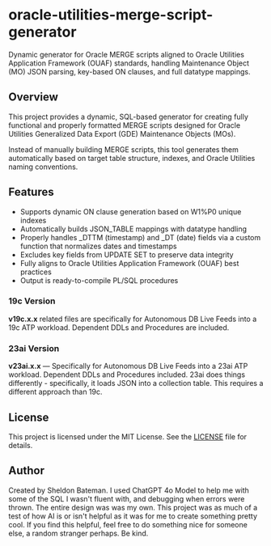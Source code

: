 # oracle-utilities-merge-script-generator
Dynamic generator for Oracle MERGE scripts aligned to Oracle Utilities Application Framework (OUAF) standards, handling Maintenance Object (MO) JSON parsing, key-based ON clauses, and full datatype mappings.

## Overview

This project provides a dynamic, SQL-based generator for creating fully functional and properly formatted MERGE scripts designed for Oracle Utilities Generalized Data Export (GDE) Maintenance Objects (MOs).

Instead of manually building MERGE scripts, this tool generates them automatically based on target table structure, indexes, and Oracle Utilities naming conventions.

## Features
- Supports dynamic ON clause generation based on W1%P0 unique indexes
- Automatically builds JSON_TABLE mappings with datatype handling
- Properly handles _DTTM (timestamp) and _DT (date) fields via a custom function that normalizes dates and timestamps
- Excludes key fields from UPDATE SET to preserve data integrity
- Fully aligns to Oracle Utilities Application Framework (OUAF) best practices
- Output is ready-to-compile PL/SQL procedures

### 19c Version
**v19c.x.x** related files are specifically for Autonomous DB Live Feeds into a 19c ATP workload. Dependent DDLs and Procedures are included. 

### 23ai Version
**v23ai.x.x** — Specifically for Autonomous DB Live Feeds into a 23ai ATP workload. Dependent DDLs and Procedures included. 23ai does things differently - specifically, it loads JSON into a collection table. This requires a different approach than 19c.

## License
This project is licensed under the MIT License. See the [LICENSE](LICENSE) file for details.

## Author
Created by Sheldon Bateman. I used ChatGPT 4o Model to help me with some of the SQL I wasn't fluent with, and debugging when errors were thrown. The entire design was was my own. This project was as much of a test of how AI is or isn't helpful as it was for me to create something pretty cool. If you find this helpful, feel free to do something nice for someone else, a random stranger perhaps. Be kind.
